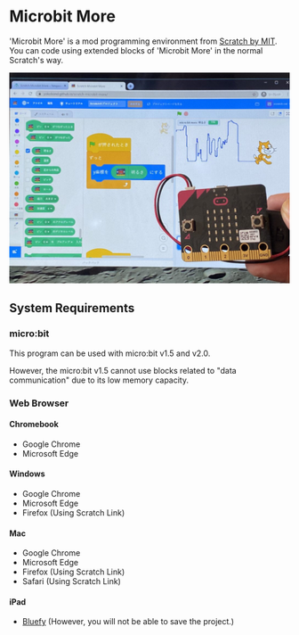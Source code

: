 # Microbit More

'Microbit More' is a mod programming environment from [Scratch by MIT](https://scratch.mit.edu/).
      You can code using extended blocks of 'Microbit More' in the normal Scratch's way.

![](microbit_more-microbit_light-1024x768.jpg ':size=400')

[](https://www.youtube.com/embed/etjPQkMToK8 ':include :type=iframe width=100% height=400px')

## System Requirements

### micro:bit

This program can be used with micro:bit v1.5 and v2.0.

However, the micro:bit v1.5 cannot use blocks related to "data communication" due to its low memory capacity.

### Web Browser

#### Chromebook
- Google Chrome
- Microsoft Edge

#### Windows
- Google Chrome
- Microsoft Edge
- Firefox (Using Scratch Link)

#### Mac
- Google Chrome
- Microsoft Edge
- Firefox (Using Scratch Link)
- Safari (Using Scratch Link)

#### iPad
- [Bluefy](https://apps.apple.com/jp/app/bluefy-web-ble-browser/id1492822055) (However, you will not be able to save the project.)
